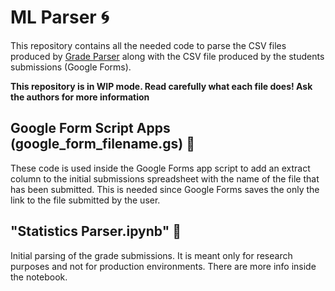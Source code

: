 # ML Parser :cyclone: # 

This repository contains all the needed code to parse the CSV files produced by [Grade Parser](https://github.com/acmauth/GradeParser) along with the CSV file produced by the students submissions (Google Forms).

**This repository is in WIP mode. Read carefully what each file does! Ask the authors for more information**

## Google Form Script Apps (google_form_filename.gs) :shit: ## 
These code is used inside the Google Forms app script to add an extract column to the initial submissions spreadsheet with the name of the file that has been submitted. This is needed since Google Forms saves the only the link to the file submitted by the user. 

## "Statistics Parser.ipynb" :baby: ##
Initial parsing of the grade submissions. It is meant only for research purposes and not for production environments. There are more info inside the notebook.
